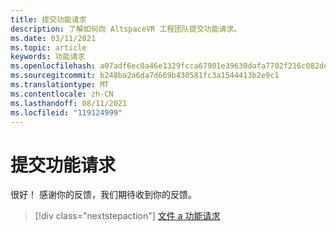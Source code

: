 ```yaml
---
title: 提交功能请求
description: 了解如何向 AltspaceVR 工程团队提交功能请求。
ms.date: 03/11/2021
ms.topic: article
keywords: 功能请求
ms.openlocfilehash: a07adf6ec0a46e1329fcca67901e39630dafa7702f216c082debf0f3e52ca4f9
ms.sourcegitcommit: b248ba2a6da7d669b430581fc3a1544413b2e9c1
ms.translationtype: MT
ms.contentlocale: zh-CN
ms.lasthandoff: 08/11/2021
ms.locfileid: "119124999"
---
```

# <a name="submitting-feature-requests"></a>提交功能请求

很好！ 感谢你的反馈，我们期待收到你的反馈。

> [!div class="nextstepaction"] 
> [文件 a 功能请求](https://help.altvr.com/hc/en-us/requests/new?ticket_form_id=360001742213)
